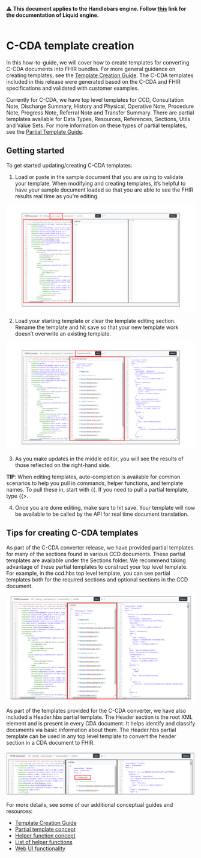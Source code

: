 ⚠ **This document applies to the Handlebars engine. Follow [this](https://github.com/microsoft/FHIR-Converter/tree/dotliquid) link for the documentation of Liquid engine.** <br></br>

# C-CDA template creation

In this how-to-guide, we will cover how to create templates for converting C-CDA documents into FHIR bundles. For more general guidance on creating templates, see the [Template Creation Guide](template-creation-how-to-guide.md). The C-CDA templates included in this release were generated based on the C-CDA and FHIR specifications and validated with customer examples.

Currently for C-CDA, we have top level templates for CCD, Consultation Note, Discharge Summary, History and Physical, Operative Note, Procedure Note, Progress Note, Referral Note and Transfer Summary. There are partial templates available for Data Types, Resources, References, Sections, Utils and Value Sets. For more information on these types of partial templates, see the [Partial Template Guide](partial-template-concept.md).

## Getting started

To get started updating/creating C-CDA templates:

1. Load or paste in the sample document that you are using to validate your template. When modifying and creating templates, it’s helpful to have your sample document loaded so that you are able to see the FHIR results real time as you’re editing.

![load document](images/load-message-ccda.png)

2. Load your starting template or clear the template editing section. Rename the template and hit save so that your new template work doesn’t overwrite an existing template.

![load template](images/load-template-ccda.png)

3. As you make updates in the middle editor, you will see the results of those reflected on the right-hand side.

**TIP**: When editing templates, auto-completion is available for common scenarios to help you pull in commands, helper functions, and template names. To pull these in, start with {{. If you need to pull a partial template, type {{>.

4. Once you are done editing, make sure to hit save. Your template will now be available to be called by the API for real time document translation.

## Tips for creating C-CDA templates

As part of the C-CDA converter release, we have provided partial templates for many of the sections found in various CCD documents. These partial templates are available under the Sections folder. We recommend taking advantage of these partial templates to construct your top level template. For example, in the ccd.hbs top level template, you can see partial templates both for the required sections and optional sections in the CCD document.

![load_ccd_sections](images/ccd_sections_example.png)

As part of the templates provided for the C-CDA converter, we have also included a Header.hbs partial template. The Header section is the root XML element and is present in every CDA document. It helps identify and classify documents via basic information about them. The Header.hbs partial template can be used in any top level template to convert the header section in a CDA document to FHIR.

![load_ccd_header](images/ccd_sections_header.png)

For more details, see some of our additional conceptual guides and resources:

- [Template Creation Guide](template-creation-how-to-guide.md)
- [Partial template concept](partial-template-concept.md)
- [Helper function concept](using-helpers-concept.md)
- [List of helper functions](helper-function-summary.md)
- [Web UI functionality](web-ui-summary.md)
